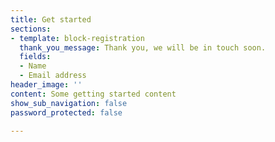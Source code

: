 ```yaml
---
title: Get started
sections:
- template: block-registration
  thank_you_message: Thank you, we will be in touch soon.
  fields:
  - Name
  - Email address
header_image: ''
content: Some getting started content
show_sub_navigation: false
password_protected: false

---
```

